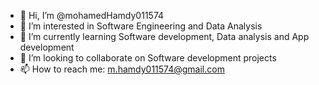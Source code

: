 - 👋 Hi, I’m @mohamedHamdy011574
- 👀 I’m interested in Software Engineering and Data Analysis
- 🌱 I’m currently learning Software development, Data analysis and App development 
- 💞️ I’m looking to collaborate on Software development projects
- 📫 How to reach me: m.hamdy011574@gmail.com

<!---
mohamedHamdy011574/mohamedHamdy011574 is a ✨ special ✨ repository because its `README.md` (this file) appears on your GitHub profile.
You can click the Preview link to take a look at your changes.
--->
